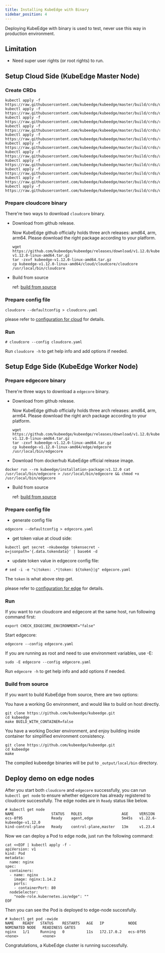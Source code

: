 ```yaml
---
title: Installing KubeEdge with Binary
sidebar_position: 4
---
```

Deploying KubeEdge with binary is used to test, never use this way in production environment.

## Limitation

- Need super user rights (or root rights) to run.

## Setup Cloud Side (KubeEdge Master Node)

### Create CRDs

```shell
kubectl apply -f https://raw.githubusercontent.com/kubeedge/kubeedge/master/build/crds/devices/devices_v1beta1_device.yaml
kubectl apply -f https://raw.githubusercontent.com/kubeedge/kubeedge/master/build/crds/devices/devices_v1beta1_devicemodel.yaml
kubectl apply -f https://raw.githubusercontent.com/kubeedge/kubeedge/master/build/crds/reliablesyncs/cluster_objectsync_v1alpha1.yaml
kubectl apply -f https://raw.githubusercontent.com/kubeedge/kubeedge/master/build/crds/reliablesyncs/objectsync_v1alpha1.yaml
kubectl apply -f https://raw.githubusercontent.com/kubeedge/kubeedge/master/build/crds/router/router_v1_ruleEndpoint.yaml
kubectl apply -f https://raw.githubusercontent.com/kubeedge/kubeedge/master/build/crds/router/router_v1_rule.yaml
kubectl apply -f https://raw.githubusercontent.com/kubeedge/kubeedge/master/build/crds/apps/apps_v1alpha1_edgeapplication.yaml
kubectl apply -f https://raw.githubusercontent.com/kubeedge/kubeedge/master/build/crds/apps/apps_v1alpha1_nodegroup.yaml
kubectl apply -f https://raw.githubusercontent.com/kubeedge/kubeedge/master/build/crds/operations/operations_v1alpha2_nodeupgradejob.yaml
kubectl apply -f https://raw.githubusercontent.com/kubeedge/kubeedge/master/build/crds/operations/operations_v1alpha2_configupdatejob.yaml
kubectl apply -f https://raw.githubusercontent.com/kubeedge/kubeedge/master/build/crds/operations/operations_v1alpha2_imageprepulljob.yaml
```

### Prepare cloudcore binary
There're two ways to download `cloudcore` binary.

- Download from github release.

    Now KubeEdge github officially holds three arch releases: amd64, arm, arm64. Please download the right package according to your platform.
    
    ```shell
    wget https://github.com/kubeedge/kubeedge/releases/download/v1.12.0/kubeedge-v1.12.0-linux-amd64.tar.gz
    tar -zxvf kubeedge-v1.12.0-linux-amd64.tar.gz
    cp kubeedge-v1.12.0-linux-amd64/cloud/cloudcore/cloudcore /usr/local/bin/cloudcore
    ```

- Build from source
  
    ref: [build from source](#build-from-source)


### Prepare config file

```shell
cloudcore --defaultconfig > cloudcore.yaml
```

please refer to [configuration for cloud](./config#configuration-cloud-side-kubeedge-master) for details.

### Run

```shell
# cloudcore --config cloudcore.yaml
```


Run `cloudcore -h` to get help info and add options if needed.


## Setup Edge Side (KubeEdge Worker Node)

### Prepare edgecore binary
There're three ways to download a `edgecore` binary.

- Download from github release.
  
  Now KubeEdge github officially holds three arch releases: amd64, arm, arm64. Please download the right arch package according to your platform.
  ```shell
  wget https://github.com/kubeedge/kubeedge/releases/download/v1.12.0/kubeedge-v1.12.0-linux-amd64.tar.gz
  tar -zxvf kubeedge-v1.12.0-linux-amd64.tar.gz
  cp kubeedge-v1.12.0-linux-amd64/edge/edgecore /usr/local/bin/edgecore
  ```

- Download from dockerhub KubeEdge official release image.
```shell
docker run --rm kubeedge/installation-package:v1.12.0 cat /usr/local/bin/edgecore > /usr/local/bin/edgecore && chmod +x /usr/local/bin/edgecore
```

- Build from source
  
  ref: [build from source](#build-from-source)

### Prepare config file

- generate config file

```shell
edgecore --defaultconfig > edgecore.yaml
```

- get token value at cloud side:

```shell
kubectl get secret -nkubeedge tokensecret -o=jsonpath='{.data.tokendata}' | base64 -d
```

- update token value in edgecore config file:

```shell
# sed -i -e "s|token: .*|token: ${token}|g" edgecore.yaml
```

The `token` is what above step get.

please refer to [configuration for edge](./config#configuration-edge-side-kubeedge-worker-node) for details.

### Run

If you want to run cloudcore and edgecore at the same host, run following command first:

```shell
export CHECK_EDGECORE_ENVIRONMENT="false"
```

Start edgecore:

```shell
edgecore --config edgecore.yaml
```

If you are running as root and need to use environment variables, use -E:

```shell
sudo -E edgecore --config edgecore.yaml
```

Run `edgecore -h` to get help info and add options if needed.


### Build from source
If you want to build KubeEdge from source, there are two options:

You have a working Go environment, and would like to build on host directly.
```shell
git clone https://github.com/kubeedge/kubeedge.git
cd kubeedge
make BUILD_WITH_CONTAINER=false
```

You have a working Docker environment, and enjoy building inside container for simplified environment consistency.
```shell
git clone https://github.com/kubeedge/kubeedge.git
cd kubeedge
make
```

The compiled kubeedge binaries will be put to `_output/local/bin` directory.

## Deploy demo on edge nodes

After you start both `cloudcore` and `edgecore` successfully, you can run `kubectl get node` to ensure whether edgecore has already registered to cloudcore successfully. The edge nodes are in `Ready` status like below.
```shell
# kubectl get node
NAME                 STATUS   ROLES                  AGE     VERSION
ecs-8f95             Ready    agent,edge             5m45s   v1.22.6-kubeedge-v1.12.0
kind-control-plane   Ready    control-plane,master   13m     v1.23.4
```
Now we can deploy a Pod to edge node, just run the following command:
```
cat <<EOF | kubectl apply -f -
apiVersion: v1
kind: Pod
metadata:
  name: nginx
spec:
  containers:
  - name: nginx
    image: nginx:1.14.2
    ports:
    - containerPort: 80
  nodeSelector:
    "node-role.kubernetes.io/edge": ""
EOF
```

Then you can see the Pod is deployed to edge-node succesfully.
```shell
# kubectl get pod -owide
NAME    READY   STATUS    RESTARTS   AGE   IP           NODE       NOMINATED NODE   READINESS GATES
nginx   1/1     Running   0          11s   172.17.0.2   ecs-8f95   <none>           <none>
```

Congratulations, a KubeEdge cluster is running successfully.